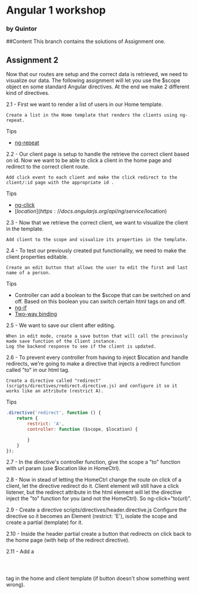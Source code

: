# Angular 1 workshop
### by Quintor

##Content
This branch contains the solutions of Assignment one.

## Assignment 2
Now that our routes are setup and the correct data is retrieved, we need to visualize our data.
The following assignment will let you use the $scope object en some standard Angular 
directives. At the end we make 2 different kind of directives.

2.1 - First we want to render a list of users in our Home template.
```
Create a list in the Home template that renders the clients using ng-repeat.
```

Tips
- [ng-repeat](https://docs.angularjs.org/api/ng/directive/ngRepeat)

2.2 - Our client page is setup to handle the retrieve the correct client based on id. Now we want to be able to click
a client in the home page and redirect to the correct client route.
```
Add click event to each client and make the click redirect to the client/:id page with the appropriate id .
```
Tips
- [ng-click](https://docs.angularjs.org/api/ng/directive/ngClick)
- [$location](https://docs.angularjs.org/api/ng/service/$location)

2.3 - Now that we retrieve the correct client, we want to visualize the client in the template.
```
Add client to the scope and visualize its properties in the template.
```

2.4 - To test our previously created put functionality, we need to make the client properties editable.
```
Create an edit button that allows the user to edit the first and last name of a person.
```
Tips
- Controller can add a boolean to the $scope that can be switched on and off. Based on this boolean you can switch certain html tags on and off.
- [ng-if](https://docs.angularjs.org/api/ng/directive/ngIf)
- [Two-way binding](https://docs.angularjs.org/api/ng/directive/ngModel)

2.5 - We want to save our client after editing.
```
When in edit mode, create a save button that will call the previously made save function of the Client instance.
Log the backend response to see if the client is updated.
```

2.6 - To prevent every controller from having to inject $location and handle redirects, we're going to make a directive that
injects a redirect function called "to" in our html tag.
```
Create a directive called "redirect" (scripts/directives/redirect.directive.js) and configure it so it works like an attribute (restrict A).
```
Tips
```javascript
.directive('redirect', function () {
    return {
        restrict: 'A',
        controller: function ($scope, $location) {

        }
    }
});
```

2.7 - In the directive's controller function, give the scope a "to" function with url param (use $location like in HomeCtrl).

2.8 - Now in stead of letting the HomeCtrl change the route on click of a client, let the directive redirect do it.
 Client element will still have a click listener, but the redirect attribute in the html element will let the directive inject the "to" function for you (and not the HomeCtrl). So ng-click="to(url)".

2.9 - Create a directive scripts/directives/header.directive.js Configure the directive so it becomes an Element (restrict: 'E'), isolate the scope and create a partial (template) for it.

2.10 - Inside the header partial create a button that redirects on click back to the home page (with help of the redirect directive).

2.11 - Add a <header></header> tag in the home and client template (if button doesn't show something went wrong).
